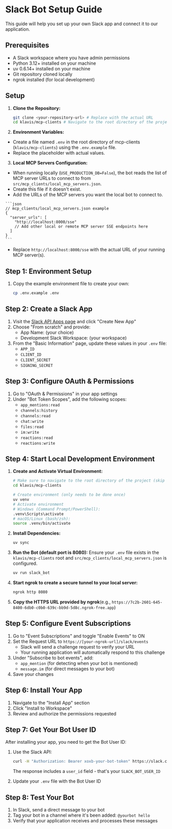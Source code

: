 # Slack Bot Setup Guide

This guide will help you set up your own Slack app and connect it to our application.

## Prerequisites

- A Slack workspace where you have admin permissions
- Python 3.12+ installed on your machine
- uv 0.6.14+ installed on your machine
- Git repository cloned locally
- ngrok installed (for local development)

## Setup

1.  **Clone the Repository:**

    ```bash
    git clone <your-repository-url> # Replace with the actual URL
    cd klavis/mcp-clients # Navigate to the root directory of the project
    ```

2.  **Environment Variables:**

   - Create a file named `.env` in the root directory of mcp-clients (`klavis/mcp-clients`) using the `.env.example` file.
   - Replace the placeholder with actual values.

3.  **Local MCP Servers Configuration:**

   - When running locally (`USE_PRODUCTION_DB=False`), the bot reads the list of MCP server URLs to connect to from `src/mcp_clients/local_mcp_servers.json`.
   - Create this file if it doesn't exist.
   - Add the URLs of the MCP servers you want the local bot to connect to.

    ```json
    // mcp_clients/local_mcp_servers.json example
    {
      "server_urls": [
        "http://localhost:8000/sse"
        // Add other local or remote MCP server SSE endpoints here
      ]
    }
    ```

   - Replace `http://localhost:8000/sse` with the actual URL of your running MCP server(s).


## Step 1: Environment Setup

1. Copy the example environment file to create your own:
   ```bash
   cp .env.example .env
   ```

## Step 2: Create a Slack App

1. Visit the [Slack API Apps page](https://api.slack.com/apps) and click "Create New App"
2. Choose "From scratch" and provide:
   - App Name: (your choice)
   - Development Slack Workspace: (your workspace)
3. From the "Basic Information" page, update these values in your `.env` file:
   - `APP_ID`
   - `CLIENT_ID`
   - `CLIENT_SECRET`
   - `SIGNING_SECRET`

## Step 3: Configure OAuth & Permissions

1. Go to "OAuth & Permissions" in your app settings
2. Under "Bot Token Scopes", add the following scopes:
   - `app_mentions:read`
   - `channels:history`
   - `channels:read`
   - `chat:write`
   - `files:read`
   - `im:write`
   - `reactions:read`
   - `reactions:write`

## Step 4: Start Local Development Environment

1.  **Create and Activate Virtual Environment:**
    ```bash
    # Make sure to navigate to the root directory of the project (skip if already done)
    cd klavis/mcp-clients
    ```
    ```bash
    # Create environment (only needs to be done once)
    uv venv
    # Activate environment
    # Windows (Command Prompt/PowerShell):
    .venv\Scripts\activate
    # macOS/Linux (bash/zsh):
    source .venv/bin/activate
    ```
2.  **Install Dependencies:**
    ```bash
    uv sync
    ```
3.  **Run the Bot (default port is 8080):**
    Ensure your `.env` file exists in the `klavis/mcp-clients` root and `src/mcp_clients/local_mcp_servers.json` is configured.
    ```bash
    uv run slack_bot
    ```
    
4.  **Start ngrok to create a secure tunnel to your local server:**
    ```bash
    ngrok http 8080
    ```
 
5.  **Copy the HTTPS URL provided by ngrok**(e.g., `https://7c2b-2601-645-8400-6db0-c0b0-639c-bb9d-5d8c.ngrok-free.app`)

## Step 5: Configure Event Subscriptions

1. Go to "Event Subscriptions" and toggle "Enable Events" to ON
2. Set the Request URL to `https://[your-ngrok-url]/slack/events`
   - Slack will send a challenge request to verify your URL
   - Your running application will automatically respond to this challenge
3. Under "Subscribe to bot events", add:
   - `app_mention` (for detecting when your bot is mentioned)
   - `message.im` (for direct messages to your bot)
4. Save your changes

## Step 6: Install Your App

1. Navigate to the "Install App" section
2. Click "Install to Workspace"
3. Review and authorize the permissions requested

## Step 7: Get Your Bot User ID

After installing your app, you need to get the Bot User ID:

1. Use the Slack API:
   ```bash
   curl -H "Authorization: Bearer xoxb-your-bot-token" https://slack.com/api/auth.test
   ```
   The response includes a `user_id` field - that's your `SLACK_BOT_USER_ID`

2. Update your `.env` file with the Bot User ID

## Step 8: Test Your Bot

1. In Slack, send a direct message to your bot
2. Tag your bot in a channel where it's been added: `@yourbot hello`
3. Verify that your application receives and processes these messages

